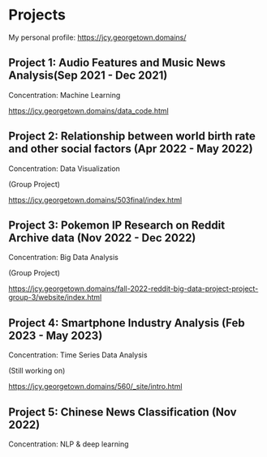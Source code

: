 # Projects
My personal profile: https://jcy.georgetown.domains/

## Project 1:  Audio Features and Music News Analysis(Sep 2021 - Dec 2021)
Concentration: Machine Learning

https://jcy.georgetown.domains/data_code.html

## Project 2: Relationship between world birth rate and other social factors (Apr 2022 - May 2022)
Concentration: Data Visualization

(Group Project)

https://jcy.georgetown.domains/503final/index.html

## Project 3: Pokemon IP Research on Reddit Archive data (Nov 2022 - Dec 2022)
Concentration: Big Data Analysis

(Group Project)

https://jcy.georgetown.domains/fall-2022-reddit-big-data-project-project-group-3/website/index.html

## Project 4: Smartphone Industry Analysis (Feb 2023 - May 2023)
Concentration: Time Series Data Analysis

(Still working on)

https://jcy.georgetown.domains/560/_site/intro.html

## Project 5: Chinese News Classification (Nov 2022)
Concentration: NLP & deep learning



